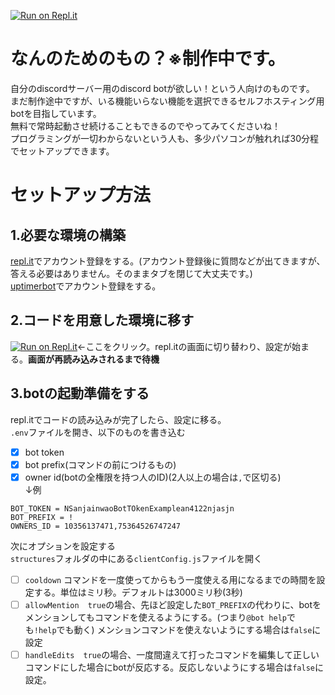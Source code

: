 [![Run on Repl.it](https://repl.it/badge/github/MakeYourOwnDiscordBot/main)](https://repl.it/github/MakeYourOwnDiscordBot/main)
# なんのためのもの？※制作中です。
自分のdiscordサーバー用のdiscord botが欲しい！という人向けのものです。<br>
まだ制作途中ですが、いる機能いらない機能を選択できるセルフホスティング用botを目指しています。<br>
無料で常時起動させ続けることもできるのでやってみてくださいね！<br>
プログラミングが一切わからないという人も、多少パソコンが触れれば30分程でセットアップできます。<br>
# セットアップ方法
## 1.必要な環境の構築
[repl.it](https://repl.it)でアカウント登録をする。(アカウント登録後に質問などが出てきますが、答える必要はありません。そのままタブを閉じて大丈夫です。)<br>
[uptimerbot](https://uptimerobot.com)でアカウント登録をする。<br>
## 2.コードを用意した環境に移す
[![Run on Repl.it](https://repl.it/badge/github/MakeYourOwnDiscordBot/main)](https://repl.it/github/MakeYourOwnDiscordBot/main)←ここをクリック。repl.itの画面に切り替わり、設定が始まる。**画面が再読み込みされるまで待機**
## 3.botの起動準備をする
repl.itでコードの読み込みが完了したら、設定に移る。<br>
`.env`ファイルを開き、以下のものを書き込む<br>
- [x] bot token<br>
- [x] bot prefix(コマンドの前につけるもの)<br>
- [x] owner id(botの全権限を持つ人のID)(2人以上の場合は`,`で区切る)<br>
↓例
```
BOT_TOKEN = NSanjainwaoBotTOkenExamplean4122njasjn
BOT_PREFIX = !
OWNERS_ID = 10356137471,75364526747247
```
次にオプションを設定する<br>`structures`フォルダの中にある`clientConfig.js`ファイルを開く
- [ ] `cooldown` コマンドを一度使ってからもう一度使える用になるまでの時間を設定する。単位はミリ秒。デフォルトは3000ミリ秒(3秒)
- [ ] `allowMention`　`true`の場合、先ほど設定した`BOT_PREFIX`の代わりに、botをメンションしてもコマンドを使えるようにする。(つまり`@bot help`でも`!help`でも動く)  メンションコマンドを使えないようにする場合は`false`に設定
- [ ] `handleEdits`　`true`の場合、一度間違えて打ったコマンドを編集して正しいコマンドにした場合にbotが反応する。反応しないようにする場合は`false`に設定。

